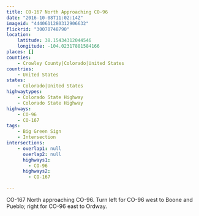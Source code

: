 ```yaml
---
title: CO-167 North Approaching CO-96
date: "2016-10-08T11:02:14Z"
imageid: "4440611280312906632"
flickrid: "30070748790"
location:
    latitude: 38.15434312044546
    longitude: -104.02317881584166
places: []
counties:
    - Crowley County|Colorado|United States
countries:
    - United States
states:
    - Colorado|United States
highwaytypes:
    - Colorado State Highway
    - Colorado State Highway
highways:
    - CO-96
    - CO-167
tags:
    - Big Green Sign
    - Intersection
intersections:
    - overlap1: null
      overlap2: null
      highways1:
        - CO-96
      highways2:
        - CO-167

---
```

CO-167 North approaching CO-96.  Turn left for CO-96 west to Boone and Pueblo; right for CO-96 east to Ordway.